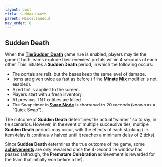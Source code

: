 ```yaml
---
layout: post
title: Sudden Death
parent: Miscellaneous
nav_order: 8
---
```

**Sudden Death**
---

When the **[Tie/Sudden Death](https://zeroniaserver.github.io/RocketRidersWiki/modification_room/game_rules#tiesudden-death)** game rule is enabled, players may tie the game if both teams explode their enemies' portals within 4 seconds of each other. This initiates a **Sudden Death** period, in which the following occurs:

- The portals are relit, but the bases keep the same level of damage.
- Items are given twice as fast as before (if the **[Minute Mix](https://zeroniaserver.github.io/RocketRidersWiki/modification_room/modifiers#minute-mix)** modifier is not enabled).
- A red tint is applied to the screen.
- Players start with a fresh inventory.
- All previous TNT entities are killed.
- The Swap timer in **[Swap Mode](https://zeroniaserver.github.io/RocketRidersWiki/gamemodes/swap)** is shortened to 20 seconds (known as a "Quick Swap").

The outcome of **Sudden Death** determines the actual "winner," so to say, in tie scenarios. However, in the event of multiple successive ties, multiple **Sudden Death** periods may occur, with the effects of each stacking (i.e. item delay is continually halved until it reaches a minimum delay of 2 ticks).

Since **Sudden Death** determines the true outcome of the game, some **[achievements](https://zeroniaserver.github.io/RocketRidersWiki/achievements)** are only rewarded once the 4-second tie window has passed (although, the **Premature Celebration** achievement is rewarded for the team that initially won before a tie!).